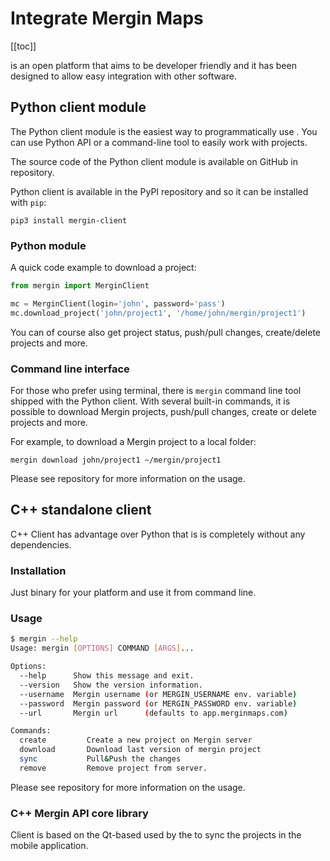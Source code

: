 # Integrate Mergin Maps
[[toc]]

<MainPlatformName /> is an open platform that aims to be developer friendly and it has been designed to allow easy integration with other software.

## Python client module
The Python client module is the easiest way to programmatically use <MainPlatformName />. You can use Python API or a command-line tool to easily work with <MainPlatformName /> projects.

The source code of the Python client module is available on GitHub in <GitHubRepo id="MerginMaps/mergin-py-client" /> repository.

Python client is available in the PyPI repository and so it can be installed with `pip`:

```
pip3 install mergin-client
```

### Python module 
A quick code example to download a project:

```python
from mergin import MerginClient

mc = MerginClient(login='john', password='pass')
mc.download_project('john/project1', '/home/john/mergin/project1')
```

You can of course also get project status, push/pull changes, create/delete projects and more.


### Command line interface

For those who prefer using terminal, there is `mergin` command line tool shipped with the Python client. With several built-in commands, it is possible to download Mergin projects, push/pull changes, create or delete projects and more.

For example, to download a Mergin project to a local folder:
```
mergin download john/project1 ~/mergin/project1
```

Please see <GitHubRepo id="MerginMaps/mergin-py-client" /> repository for more information on the usage.

## C++ standalone client

C++ Client has advantage over Python that is is completely without any dependencies. 

### Installation 

Just  <GitHubRepo id="MerginMaps/mergin-cpp-client/releases" desc="download"/> binary for your platform and use it from command line.

### Usage 
```bash 
$ mergin --help
Usage: mergin [OPTIONS] COMMAND [ARGS]...

Options:  
  --help      Show this message and exit.
  --version   Show the version information.
  --username  Mergin username (or MERGIN_USERNAME env. variable)
  --password  Mergin password (or MERGIN_PASSWORD env. variable)
  --url       Mergin url      (defaults to app.merginmaps.com)

Commands:
  create         Create a new project on Mergin server
  download       Download last version of mergin project
  sync           Pull&Push the changes
  remove         Remove project from server.
```

Please see <GitHubRepo id="MerginMaps/mergin-cpp-client" /> repository for more information on the usage.

### C++ Mergin API core library 

Client is based on the Qt-based <GitHubRepo id="MerginMaps/input/tree/master/core" desc="mergin api core library" /> used by the <MainDomainNameLink desc="Mergin Maps Input" /> to sync the projects in the mobile application.

